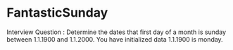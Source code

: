 # FantasticSunday
Interview Question : Determine the dates that first day of a month is sunday between 1.1.1900 and 1.1.2000. You have initialized data 1.1.1900 is monday.
